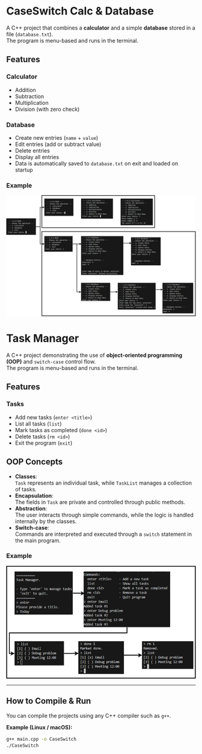 # CaseSwitch Calc & Database

A C++ project that combines a **calculator** and a simple **database** stored in a file (`database.txt`).  
The program is menu-based and runs in the terminal.

## Features

### Calculator
- Addition  
- Subtraction  
- Multiplication  
- Division (with zero check)

### Database
- Create new entries (`name` + `value`)  
- Edit entries (add or subtract value)  
- Delete entries  
- Display all entries  
- Data is automatically saved to `database.txt` on exit and loaded on startup

### Example
![Demonstration of how it works](images/CaseSwitchesWorking.jpg)



# Task Manager

A C++ project demonstrating the use of **object-oriented programming (OOP)** and `switch-case` control flow.  
The program is menu-based and runs in the terminal.

## Features

### Tasks
- Add new tasks (`enter <title>`)  
- List all tasks (`list`)  
- Mark tasks as completed (`done <id>`)  
- Delete tasks (`rm <id>`)  
- Exit the program (`exit`)

## OOP Concepts
- **Classes**:  
  `Task` represents an individual task, while `TaskList` manages a collection of tasks.  
- **Encapsulation**:  
  The fields in `Task` are private and controlled through public methods.  
- **Abstraction**:  
  The user interacts through simple commands, while the logic is handled internally by the classes.  
- **Switch-case**:  
  Commands are interpreted and executed through a `switch` statement in the main program.

### Example
![Demonstration of how it works](images/TaskManagerWorking.jpg)

---

## How to Compile & Run

You can compile the projects using any C++ compiler such as `g++`.

**Example (Linux / macOS):**
```bash
g++ main.cpp -o CaseSwitch
./CaseSwitch

